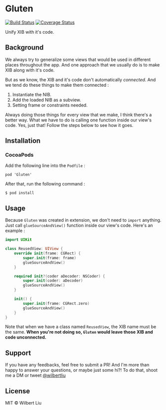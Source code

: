# Gluten

[![Build Status](https://travis-ci.org/wilbertliu/Gluten.svg?branch=master)](https://travis-ci.org/wilbertliu/Gluten)
[![Coverage Status](https://coveralls.io/repos/github/wilbertliu/Gluten/badge.svg?branch=master)](https://coveralls.io/github/wilbertliu/Gluten?branch=master)

Unify XIB with it's code.

## Background

We always try to generalize some views that would be used in different places throughout the app.
And one approach that we usually do is to make XIB along with it's code.

But as we know, the XIB and it's code don't automatically *connected*.
And we tend do these things to make them connected :
1. Instantiate the NIB.
2. Add the loaded NIB as a subview.
3. Setting frame or constraints needed.

Always doing those things for every view that we make, I think there's a better way.
What we have to do is calling one function inside our view's code. Yes, just that!
Follow the steps below to see how it goes.

## Installation

### CocoaPods

Add the following line into the `Podfile` :

```
pod 'Gluten'
```

After that, run the following command :

```
$ pod install
```

## Usage

Because `Gluten` was created in extension, we don't need to `import` anything.
Just call `glueSourceAndView()` function inside our view's code. Here's an example :

```swift
import UIKit

class ReusedView: UIView {
    override init(frame: CGRect) {
        super.init(frame: frame)
        glueSourceAndView()
    }

    required init?(coder aDecoder: NSCoder) {
        super.init(coder: aDecoder)
        glueSourceAndView()
    }

    init() {
        super.init(frame: CGRect.zero)
        glueSourceAndView()
    }
}
```

Note that when we have a class named `ReusedView`, the XIB name must be the same.
**When you're not doing so, `Gluten` would leave those XIB and code unconnected.**

## Support

If you have any feedbacks, feel free to submit a PR! And I'm more than happy to answer your
questions, or maybe just some hi?! To do that, shoot me a DM or tweet [@wilbertliu](https://twitter.com/wilbertliu)

## License

MIT © Wilbert Liu
